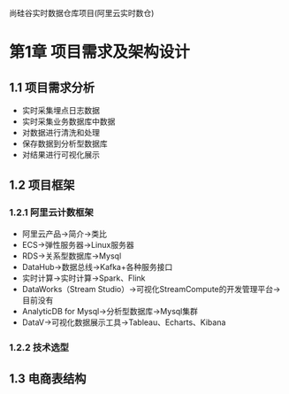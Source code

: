 尚硅谷实时数据仓库项目(阿里云实时数仓)
# 第1章 项目需求及架构设计
## 1.1 项目需求分析
* 实时采集埋点日志数据
* 实时采集业务数据库中数据
* 对数据进行清洗和处理
* 保存数据到分析型数据库
* 对结果进行可视化展示

## 1.2 项目框架 
### 1.2.1 阿里云计数框架
* 阿里云产品->简介->类比
* ECS->弹性服务器->Linux服务器
* RDS->关系型数据库->Mysql
* DataHub->数据总线->Kafka+各种服务接口
* 实时计算->实时计算->Spark、Flink
* DataWorks（Stream Studio）->可视化StreamCompute的开发管理平台->目前没有
* AnalyticDB for Mysql->分析型数据库->Mysql集群
* DataV->可视化数据展示工具->Tableau、Echarts、Kibana
### 1.2.2 技术选型

## 1.3 电商表结构